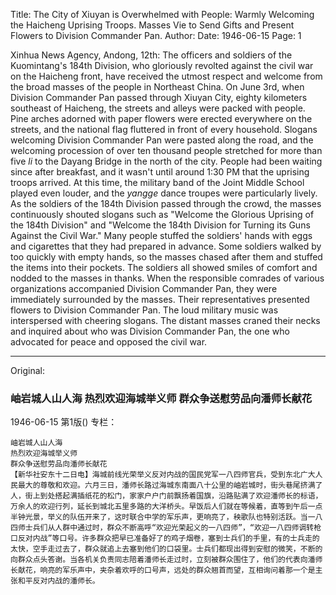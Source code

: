 Title: The City of Xiuyan is Overwhelmed with People: Warmly Welcoming the Haicheng Uprising Troops. Masses Vie to Send Gifts and Present Flowers to Division Commander Pan.
Author:
Date: 1946-06-15
Page: 1

Xinhua News Agency, Andong, 12th: The officers and soldiers of the Kuomintang's 184th Division, who gloriously revolted against the civil war on the Haicheng front, have received the utmost respect and welcome from the broad masses of the people in Northeast China. On June 3rd, when Division Commander Pan passed through Xiuyan City, eighty kilometers southeast of Haicheng, the streets and alleys were packed with people. Pine arches adorned with paper flowers were erected everywhere on the streets, and the national flag fluttered in front of every household. Slogans welcoming Division Commander Pan were pasted along the road, and the welcoming procession of over ten thousand people stretched for more than five *li* to the Dayang Bridge in the north of the city. People had been waiting since after breakfast, and it wasn't until around 1:30 PM that the uprising troops arrived. At this time, the military band of the Joint Middle School played even louder, and the *yangge* dance troupes were particularly lively. As the soldiers of the 184th Division passed through the crowd, the masses continuously shouted slogans such as "Welcome the Glorious Uprising of the 184th Division" and "Welcome the 184th Division for Turning its Guns Against the Civil War." Many people stuffed the soldiers' hands with eggs and cigarettes that they had prepared in advance. Some soldiers walked by too quickly with empty hands, so the masses chased after them and stuffed the items into their pockets. The soldiers all showed smiles of comfort and nodded to the masses in thanks. When the responsible comrades of various organizations accompanied Division Commander Pan, they were immediately surrounded by the masses. Their representatives presented flowers to Division Commander Pan. The loud military music was interspersed with cheering slogans. The distant masses craned their necks and inquired about who was Division Commander Pan, the one who advocated for peace and opposed the civil war.



<hr /> 

Original: 


### 岫岩城人山人海  热烈欢迎海城举义师  群众争送慰劳品向潘师长献花

1946-06-15
第1版()
专栏：

    岫岩城人山人海
    热烈欢迎海城举义师
    群众争送慰劳品向潘师长献花
    【新华社安东十二日电】海城前线光荣举义反对内战的国民党军一八四师官兵，受到东北广大人民最大的尊敬和欢迎。六月三日，潘师长路过海城东南面八十公里的岫岩城时，街头巷尾挤满了人，街上到处搭起满插纸花的松门，家家户户门前飘扬着国旗，沿路贴满了欢迎潘师长的标语，万余人的欢迎行列，延长到城北五里多路的大洋桥头。早饭后人们就在等候着，直等到午后一点半钟光景，举义的队伍开来了，这时联合中学的军乐声，更响亮了，秧歌队也特别活跃。当一八四师士兵们从人群中通过时，群众不断高呼“欢迎光荣起义的一八四师”，“欢迎一八四师调转枪口反对内战”等口号。许多群众把早已准备好了的鸡子烟卷，塞到士兵们的手里，有的士兵走的太快，空手走过去了，群众就追上去塞到他们的口袋里。士兵们都现出得到安慰的微笑，不断的向群众点头答谢。当各机关负责同志陪着潘师长走过时，立刻被群众围住了，他们的代表向潘师长献花，响亮的军乐声中，夹杂着欢呼的口号声，远处的群众翘首而望，互相询问着那一个是主张和平反对内战的潘师长。
